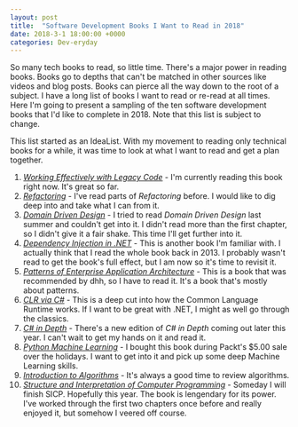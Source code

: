 ```yaml
---
layout: post
title:  "Software Development Books I Want to Read in 2018"
date: 2018-3-1 18:00:00 +0000
categories: Dev-eryday
---
```


So many tech books to read, so little time. There's a major power in reading books. Books go to depths that can't be matched in other sources like videos and blog posts. Books can pierce all the way down to the root of a subject. I have a long list of books I want to read or re-read at all times. Here I'm going to present a sampling of the ten software development books that I'd like to complete in 2018. Note that this list is subject to change.

This list started as an IdeaList. With my movement to reading only technical books for a while, it was time to look at what I want to read and get a plan together.

1. *[Working Effectively with Legacy Code][lc]* - I'm currently reading this book right now. It's great so far.
2. *[Refactoring][re]* - I've read parts of *Refactoring* before. I would like to dig deep into and take what I can from it.
3. *[Domain Driven Design][ddd]* - I tried to read *Domain Driven Design* last summer and couldn't get into it. I didn't read more than the first chapter, so I didn't give it a fair shake. This time I'll get further into it.
4. *[Dependency Injection in .NET][di]* - This is another book I'm familiar with. I actually think that I read the whole book back in 2013. I probably wasn't read to get the book's full effect, but I am now so it's time to revisit it.
5. *[Patterns of Enterprise Application Architecture][pea]* - This is a book that was recommended by dhh, so I have to read it. It's a book that's mostly about patterns.
6. *[CLR via C#][clr]* - This is a deep cut into how the Common Language Runtime works. If I want to be great with .NET, I might as well go through the classics.
7. *[C# in Depth][cid]* - There's a new edition of *C# in Depth* coming out later this year. I can't wait to get my hands on it and read it.
8. *[Python Machine Learning][pml]* - I bought this book during Packt's $5.00 sale over the holidays. I want to get into it and pick up some deep Machine Learning skills. 
9. *[Introduction to Algorithms][ia]* - It's always a good time to review algorithms.
10. *[Structure and Interpretation of Computer Programming][sicp]* - Someday I will finish SICP. Hopefully this year. The book is lengendary for its power. I've worked through the first two chapters once before and really enjoyed it, but somehow I veered off course.

[lc]: https://www.amazon.com/Working-Effectively-Legacy-Michael-Feathers/dp/0131177052
[re]: https://www.amazon.com/Refactoring-Improving-Design-Existing-Code/dp/0201485672
[ddd]: https://www.amazon.com/Domain-Driven-Design-Tackling-Complexity-Software/dp/0321125215
[di]: https://www.manning.com/books/dependency-injection-in-dot-net
[pea]: https://www.amazon.com/Patterns-Enterprise-Application-Architecture-Martin/dp/0321127420
[clr]: https://www.amazon.com/CLR-via-4th-Developer-Reference/dp/0735667454
[cid]: https://www.manning.com/books/c-sharp-in-depth-fourth-edition
[pml]: https://www.amazon.com/Python-Machine-Learning-scikit-learn-TensorFlow-ebook/dp/B0742K7HYF/
[ia]: https://www.amazon.com/Introduction-Algorithms-3rd-MIT-Press/dp/0262033844/
[sicp]: https://www.amazon.com/Structure-Interpretation-Computer-Programs-Engineering/dp/0262510871/